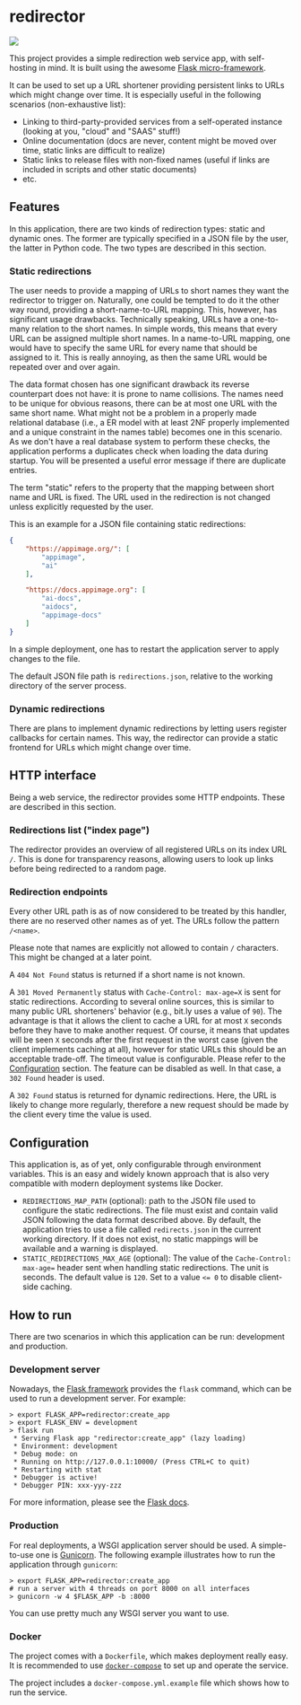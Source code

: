 # redirector

![](https://travis-ci.org/TheAssassin/redirector.svg?branch=master&status=passed)

This project provides a simple redirection web service app, with self-hosting in mind. It is built
using the awesome [Flask micro-framework](https://flask.palletsprojects.com/).

It can be used to set up a
URL shortener providing persistent links to URLs which might change over time. It is especially
useful in the following scenarios (non-exhaustive list):

- Linking to third-party-provided services from a self-operated instance (looking at you, "cloud" and "SAAS" stuff!)
- Online documentation (docs are never, content might be moved over time, static links are difficult to realize)
- Static links to release files with non-fixed names (useful if links are included in scripts and other static documents)
- etc.


## Features

In this application, there are two kinds of redirection types: static and dynamic ones. The former
are typically specified in a JSON file by the user, the latter in Python code. The two types are
described in this section.


### Static redirections

The user needs to provide a mapping of URLs to short names they want the redirector to trigger on.
Naturally, one could be tempted to do it the other way round, providing a short-name-to-URL mapping.
This, however, has significant usage drawbacks. Technically speaking, URLs have a one-to-many
relation to the short names. In simple words, this means that every URL can be assigned multiple
short names. In a name-to-URL mapping, one would have to specify the same URL for every name that
should be assigned to it. This is really annoying, as then the same URL would be repeated over and
over again.

The data format chosen has one significant drawback its reverse counterpart does not have: it is
prone to name collisions. The names need to be unique for obvious reasons, there can be at most one
URL with the same short name. What might not be a problem in a properly made relational database
(i.e., a ER model with at least 2NF properly implemented and a unique constraint in the names table)
becomes one in this scenario. As we don't have a real database system to perform these checks, the
application performs a duplicates check when loading the data during startup. You will be presented
a useful error message if there are duplicate entries.

The term "static" refers to the property that the mapping between short name and URL is fixed. The
URL used in the redirection is not changed unless explicitly requested by the user.

This is an example for a JSON file containing static redirections:

```json
{
    "https://appimage.org/": [
        "appimage",
        "ai"
    ],

    "https://docs.appimage.org": [
        "ai-docs",
        "aidocs",
        "appimage-docs"
    ]
}
```

In a simple deployment, one has to restart the application server to apply changes to the file.

The default JSON file path is `redirections.json`, relative to the working directory of the server
process.


### Dynamic redirections

There are plans to implement dynamic redirections by letting users register callbacks for certain
names. This way, the redirector can provide a static frontend for URLs which might change over time.


## HTTP interface

Being a web service, the redirector provides some HTTP endpoints. These are described in this
section.

### Redirections list ("index page")

The redirector provides an overview of all registered URLs on its index URL `/`. This is done
for transparency reasons, allowing users to look up links before being redirected to a random
page.


### Redirection endpoints

Every other URL path is as of now considered to be treated by this handler, there are no reserved
other names as of yet. The URLs follow the pattern `/<name>`.

Please note that names are explicitly not allowed to contain `/` characters. This might be changed at
a later point. 

A `404 Not Found` status is returned if a short name is not known.

A `301 Moved Permanently` status with `Cache-Control: max-age=X` is sent for static redirections.
According to several online sources, this is similar to many public URL shorteners' behavior
(e.g., bit.ly uses a value of `90`).
The advantage is that it allows the client to cache a URL for at most `X` seconds before they have
to make another request. Of course, it means that updates will be seen `X` seconds after the first
request in the worst case (given the client implements caching at all), however for static URLs this
should be an acceptable trade-off.
The timeout value is configurable. Please refer to the [Configuration](#configuration) section.
The feature can be disabled as well. In that case, a `302 Found` header is used.

A `302 Found` status is returned for dynamic redirections. Here, the URL is likely to change more
regularly, therefore a new request should be made by the client every time the value is used.


## Configuration

This application is, as of yet, only configurable through environment variables. This is an easy
and widely known approach that is also very compatible with modern deployment systems like Docker.

- `REDIRECTIONS_MAP_PATH` (optional): path to the JSON file used to configure the static
   redirections. The file must exist and contain valid JSON following the data format described
   above. By default, the application tries to use a file called `redirects.json` in the current
   working directory. If it does not exist, no static mappings will be available and a warning is
   displayed.
- `STATIC_REDIRECTIONS_MAX_AGE` (optional): The value of the `Cache-Control: max-age=` header sent
   when handling static redirections. The unit is seconds. The default value is `120`. Set to a
   value `<= 0` to disable client-side caching.
   
   
## How to run

There are two scenarios in which this application can be run: development and production.


### Development server

Nowadays, the [Flask framework](https://flask.palletsprojects.com/) provides the `flask` command,
which can be used to run a development server. For example:

```
> export FLASK_APP=redirector:create_app
> export FLASK_ENV = development
> flask run
 * Serving Flask app "redirector:create_app" (lazy loading)
 * Environment: development
 * Debug mode: on
 * Running on http://127.0.0.1:10000/ (Press CTRL+C to quit)
 * Restarting with stat
 * Debugger is active!
 * Debugger PIN: xxx-yyy-zzz
```

For more information, please see the
[Flask docs](https://flask.palletsprojects.com/en/1.1.x/server/).


### Production

For real deployments, a WSGI application server should be used. A simple-to-use one is
[Gunicorn](https://gunicorn.org/). The following example illustrates how to run the application
through `gunicorn`:

```
> export FLASK_APP=redirector:create_app
# run a server with 4 threads on port 8000 on all interfaces
> gunicorn -w 4 $FLASK_APP -b :8000
```

You can use pretty much any WSGI server you want to use.


### Docker

The project comes with a `Dockerfile`, which makes deployment really easy. It is recommended to use
[`docker-compose`](https://docs.docker.com/compose/) to set up and operate the service.

The project includes a `docker-compose.yml.example` file which shows how to run the service.
